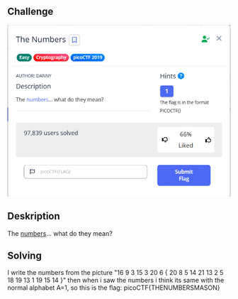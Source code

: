 ## Challenge

![chall](chall.png)


## Deskription
The [numbers](the_numbers.png)... what do they mean?


## Solving
I write the numbers from the picture "16 9 3 15 3 20 6 { 20 8 5 14 21 13 2 5 18 19 13 1 19 15 14 }" then when i saw the numbers i think its same with the normal alphabet A=1, so this is the flag: picoCTF{THENUMBERSMASON}
